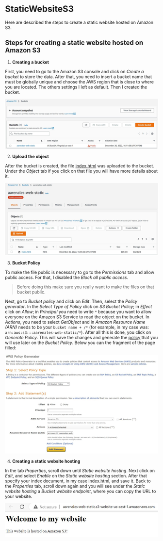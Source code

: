 # StaticWebsiteS3
Here are described the steps to create a static website hosted on Amazon S3.

## Steps for creating a static website hosted on Amazon S3

1. **Creating a bucket**

First, you need to go to the Amazon S3 console and click on *Create a bucket* to store the data. After that, you need to insert a bucket name that must be globally unique and choose the AWS region that is close to where you are located. The others settings I left as default. Then I created the bucket. 

![alt text](Bucket_S3.JPG)

2. **Upload the object**

After the bucket is created, the file [index.html](index.html) was uploaded to the bucket. Under the *Object* tab if you click on that file you will have more details about it.

![alt text](File_upload.JPG)

3. **Bucket Policy**

To make the file public is necessary to go to the *Permissions* tab and allow public access.  For that, I disabled the *Block all public access*. 

> Before doing this make sure you really want to make the files on that bucket public.  

Next, go to *Bucket policy* and click on *Edit*. Then, select the *Policy generator*. In the *Select Type of Policy* click on *S3 Bucket Policy*; in *Effect* click on *Allow*; in *Principal* you need to write `*` because you want to allow everyone on the Amazon S3 Service to read the object on the bucket. In *Actions*, you need to select *GetObject* and in *Amazon Resource Name (ARN)* needs to be your `bucket name + /*` (for example, in my case was: `arn:aws:s3:::aarenales-web-static/*`). After all this is done, you click on *Generate Policy*. This will save the changes and generate the [policy](https://github.com/AmandaArenales/StaticWebsiteS3/blob/main/S3_bucket_policy.txt) that you will use later on the *Bucket Policy*. Below you can the fragment of the page filled:

![alt text](https://github.com/AmandaArenales/StaticWebsiteS3/blob/main/Policy_generetor.JPG)

4. **Creating a static website hosting**

In the tab *Properties*, scroll down until *Static website hosting*.  Next click on *Edit*, and select *Enable* on the *Static website hosting* section. After that specify your index document, in my case [index.html](index.html), and save it. Back to the *Properties* tab, scroll down again and you will see under the *Static website hosting* a *Bucket website endpoint*, where you can copy the URL to your website.

![alt text](Static_website.JPG)



